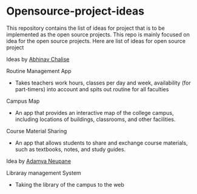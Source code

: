 # Opensource-project-ideas

This repository contains the list of ideas for project that is to be implemented as the open source projects. This repo is mainly focused on idea for the open source projects. Here are list of ideas for open source project

Ideas by [Abhinav Chalise](https://github.com/AC17dollars)

Routine Management App
- Takes teachers work hours, classes per day and week, availability (for part-timers) into account and spits out routine for all faculties

Campus Map
- An app that provides an interactive map of the college campus, including locations of buildings, classrooms, and other facilities.

Course Material Sharing

- An app that allows students to share and exchange course materials, such as textbooks, notes, and study guides.

Idea by [Adamya Neupane](https://github.com/Addy-0001)

Libraray management System

- Taking the library of the campus to the web
